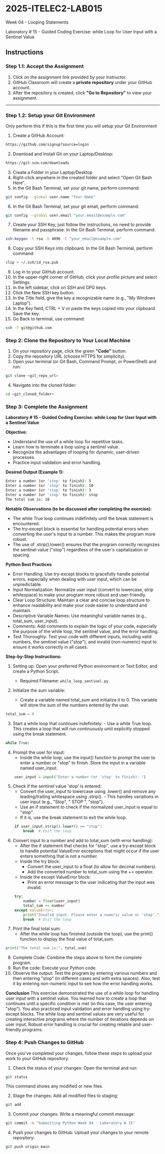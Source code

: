# 2025-ITELEC2-LAB015
Week 04 - Looping Statements

Laboratory # 15 - Guided Coding Exercise: while Loop for User Input with a Sentinel Value

## **Instructions**

### **Step 1.1: Accept the Assignment**

   1. Click on the assignment link provided by your instructor.
   2. GitHub Classroom will create a **private repository** under your GitHub account.
   3. After the repository is created, click **"Go to Repository"** to view your assignment.

---

### **Step 1.2: Setup your Git Environment**
Only perform this if this is the first time you will setup your Git Environment

   1. Create a GitHub Account:
   ```bash
   https://github.com/signup?source=login
   ```
      
   2. Download and Install Git on your Laptop/Desktop:
   ```bash
   https://git-scm.com/downloads
   ```
   
   3. Create a Folder in your Laptop/Desktop
   4. Right-click anywhere in the created folder and select "Open Git Bash Here".
   5. In the Git Bash Terminal, set your git name, perform command:
   ```bash
   git config --global user.name "Your Name"
   ```
   
   6. In the Git Bash Terminal, set your git email, perform command:
   ```bash
   git config --global user.email "your.email@example.com"
   ```
   
   7. Create your SSH Key, just follow the instructions, no need to provide filename and passphrase. In the Git Bash Terminal, perform command:
   ```bash
   ssh-keygen -t rsa -b 4096 -C "your_email@example.com"
   ```
   
   8. Copy your SSH Keys into clipboard. In the Git Bash Terminal, perform command:
   ```bash
   clip < ~/.ssh/id_rsa.pub
   ```
   
   9. Log in to your GitHub account.
   10. In the upper-right corner of GitHub, click your profile picture and select Settings.
   11. In the left sidebar, click on SSH and GPG keys.
   12. Click the New SSH key button.
   13. In the Title field, give the key a recognizable name (e.g., "My Windows Laptop").
   14. In the Key field, CTRL + V or paste the keys copied into your clipboard. Save the key.
   15. Go Back to terminal, use command:
   ```bash
   ssh -T git@github.com
   ```

### **Step 2: Clone the Repository to Your Local Machine**

   1. On your repository page, click the green **"Code"** button.
   2. Copy the repository URL (choose HTTPS for simplicity).
   3. Open your terminal (or Git Bash, Command Prompt, or PowerShell) and run:
   
   ```bash
   git clone <git_repo_url>
   ```
   
   4. Navigate into the cloned folder:
   
   ```bash
   cd <git_cloned_folder>
   ```

### **Step 3: Complete the Assignment**

**Laboratory # 15 - Guided Coding Exercise: while Loop for User Input with a Sentinel Value**

   **Objective:**
   - Understand the use of a while loop for repetitive tasks.
   - Learn how to terminate a loop using a sentinel value.
   - Recognize the advantages of looping for dynamic, user-driven processes.
   - Practice input validation and error handling.

   **Desired Output (Example 1):**
   ```bash
   Enter a number (or 'stop' to finish): 5
   Enter a number (or 'stop' to finish): 10
   Enter a number (or 'stop' to finish): 3
   Enter a number (or 'stop' to finish): stop
   The total sum is: 18
   ```
      
   **Notable Observations (to be discussed after completing the exercise):**
   - The while True loop continues indefinitely until the break statement is encountered.
   - The try-except block is essential for handling potential errors when converting the user's input to a number. This makes the program more robust.
   - The use of .strip().lower() ensures that the program correctly recognizes the sentinel value ("stop") regardless of the user's capitalization or spacing.

   **Python Best Practices**
   - Error Handling: Use try-except blocks to gracefully handle potential errors, especially when dealing with user input, which can be unpredictable.
   - Input Normalization: Normalize user input (convert to lowercase, strip whitespace) to make your program more robust and user-friendly.
   - Clear Loop Structure: Maintain a clear and concise loop structure to enhance readability and make your code easier to understand and maintain.
   - Descriptive Variable Names: Use meaningful variable names (e.g., total_sum, user_input).
   - Comments: Add comments to explain the logic of your code, especially the purpose of the while loop, the sentinel value, and the error handling.
   - Test Thoroughly: Test your code with different inputs, including valid numbers, the sentinel value ("stop"), and invalid (non-numeric) input to ensure it works correctly in all cases.

   **Step-by-Step Instructions:**

   1. Setting up: Open your preferred Python environment or Text Editor, and create a Python Script.
      - Required Filename: `while_loop_sentinel.py`
      
   2. Initialize the sum variable:
      - Create a variable named total_sum and initialize it to 0. This variable will store the sum of the numbers entered by the user.
```python
total_sum = 0
```
      
   3.  Start a while loop that continues indefinitely:
      - Use a while True loop. This creates a loop that will run continuously until explicitly stopped using the break statement.
```python
while True:
```

   4. Prompt the user for input:
      - Inside the while loop, use the input() function to prompt the user to enter a number or "stop" to finish. Store the input in a variable named user_input.
```python
    user_input = input("Enter a number (or 'stop' to finish): ")
```

   5. Check if the sentinel value 'stop' is entered:
      - Convert the user_input to lowercase using .lower() and remove any leading/trailing whitespace using .strip(). - This handles variations in user input (e.g., "Stop", " STOP ", "stop").
      - Use an if statement to check if the normalized user_input is equal to "stop".
      - If it is, use the break statement to exit the while loop.
```python
    if user_input.strip().lower() == "stop":
        break  # Exit the loop
```

   6. Convert input to a number and add to total_sum (with error handling):
      - After the if statement that checks for "stop", use a try-except block to handle potential ValueError exceptions that might occur if the user enters something that is not a number.
      - Inside the try block:
         - Convert the user_input to a float (to allow for decimal numbers).
         - Add the converted number to total_sum using the += operator.
      - Inside the except ValueError block:
         - Print an error message to the user indicating that the input was invalid.
```python
    try:
        number = float(user_input)
        total_sum += number
    except ValueError:
        print("Invalid input. Please enter a numeric value or 'stop'.")
        break  # Exit the loop
```

   7. Print the final total sum:
      - After the while loop has finished (outside the loop), use the print() function to display the final value of total_sum.
```python
print("The total sum is:", total_sum)
```
   8. Complete Code: Combine the steps above to form the complete program.
   9. Run the code: Execute your Python code.
   10. Observe the output: Test the program by entering various numbers and then entering "stop" (in different cases and with extra spaces).  Also, test it by entering non-numeric input to see how the error handling works.

   **Conclusion**
   This exercise demonstrated the use of a while loop for handling user input with a sentinel value.  You learned how to create a loop that continues until a specific condition is met (in this case, the user entering "stop").  You also practiced input validation and error handling using try-except blocks.  The while loop and sentinel values are very useful for creating interactive programs where the number of iterations depends on user input.  Robust error handling is crucial for creating reliable and user-friendly programs.

### **Step 4: Push Changes to GitHub**
Once you've completed your changes, follow these steps to upload your work to your GitHub repository.

1. Check the status of your changes:
   Open the terminal and run:
   
```bash
git status
```
   This command shows any modified or new files.
   
2. Stage the changes:
   Add all modified files to staging:
   
```bash
git add .
```
   
3. Commit your changes:
   Write a meaningful commit message:
   
```bash
git commit -m "Submitting Python Week 04 - Laboratory # 15"
```
   
4. Push your changes to GitHub:
   Upload your changes to your remote repository:
   
```bash
git push origin main
```
